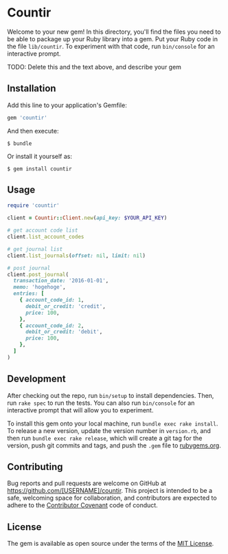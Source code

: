 # Countir

Welcome to your new gem! In this directory, you'll find the files you need to be able to package up your Ruby library into a gem. Put your Ruby code in the file `lib/countir`. To experiment with that code, run `bin/console` for an interactive prompt.

TODO: Delete this and the text above, and describe your gem

## Installation

Add this line to your application's Gemfile:

```ruby
gem 'countir'
```

And then execute:

    $ bundle

Or install it yourself as:

    $ gem install countir

## Usage

```ruby
require 'countir'

client = Countir::Client.new(api_key: $YOUR_API_KEY)

# get account code list
client.list_account_codes

# get journal list
client.list_journals(offset: nil, limit: nil)

# post journal
client.post_journal(
  transaction_date: '2016-01-01',
  memo: 'hogehoge',
  entries: [
    { account_code_id: 1,
      debit_or_credit: 'credit',
      price: 100,
    },
    { account_code_id: 2,
      debit_or_credit: 'debit',
      price: 100,
    },
  ]
)
```

## Development

After checking out the repo, run `bin/setup` to install dependencies. Then, run `rake spec` to run the tests. You can also run `bin/console` for an interactive prompt that will allow you to experiment.

To install this gem onto your local machine, run `bundle exec rake install`. To release a new version, update the version number in `version.rb`, and then run `bundle exec rake release`, which will create a git tag for the version, push git commits and tags, and push the `.gem` file to [rubygems.org](https://rubygems.org).

## Contributing

Bug reports and pull requests are welcome on GitHub at https://github.com/[USERNAME]/countir. This project is intended to be a safe, welcoming space for collaboration, and contributors are expected to adhere to the [Contributor Covenant](http://contributor-covenant.org) code of conduct.


## License

The gem is available as open source under the terms of the [MIT License](http://opensource.org/licenses/MIT).

